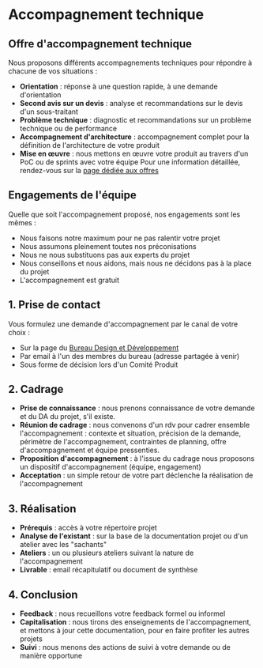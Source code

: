 # Accompagnement technique

## Offre d'accompagnement technique

Nous proposons différents accompagnements techniques pour répondre à chacune de vos situations :

- **Orientation** : réponse à une question rapide, à une demande d'orientation
- **Second avis sur un devis** : analyse et recommandations sur le devis d'un sous-traitant
- **Problème technique** : diagnostic et recommandations sur un problème technique ou de performance
- **Accompagnement d'architecture** : accompagnement complet pour la définition de l'architecture de votre produit
- **Mise en œuvre** : nous mettons en œuvre votre produit au travers d'un PoC ou de sprints avec votre équipe
Pour une information détaillée, rendez-vous sur la [page dédiée aux offres](https://msociauxfr.sharepoint.com/teams/BureauDesignDev/SitePages/Technologie.aspx)

## Engagements de l'équipe
Quelle que soit l'accompagnement proposé, nos engagements sont les mêmes :
- Nous faisons notre maximum pour ne pas ralentir votre projet
- Nous assumons pleinement toutes nos préconisations
- Nous ne nous substituons pas aux experts du projet
- Nous conseillons et nous aidons, mais nous ne décidons pas à la place du projet
- L'accompagnement est gratuit

## 1. Prise de contact
Vous formulez une demande d'accompagnement par le canal de votre choix :
- Sur la page du [Bureau Design et Développement](https://msociauxfr.sharepoint.com/teams/BureauDesignDev/SitePages/AccueilDD.aspx)
- Par email à l'un des membres du bureau (adresse partagée à venir)
- Sous forme de décision lors d'un Comité Produit

## 2. Cadrage
- **Prise de connaissance** : nous prenons connaissance de votre demande et du DA du projet, s'il existe.
- **Réunion de cadrage** : nous convenons d'un rdv pour cadrer ensemble l'accompagnement : contexte et situation, précision de la demande, périmètre de l'accompagnement, contraintes de planning, offre d'accompagnement et équipe pressenties.
- **Proposition d'accompagnement** : à l'issue du cadrage nous proposons un dispositif d'accompagnement (équipe, engagement)
- **Acceptation** : un simple retour de votre part déclenche la réalisation de l'accompagnement

## 3. Réalisation
- **Prérequis** : accès à votre répertoire projet
- **Analyse de l'existant** : sur la base de la documentation projet ou d'un atelier avec les "sachants"
- **Ateliers** : un ou plusieurs ateliers suivant la nature de l'accompagnement
- **Livrable** : email récapitulatif ou document de synthèse

## 4. Conclusion
- **Feedback** : nous recueillons votre feedback formel ou informel
- **Capitalisation** : nous tirons des enseignements de l'accompagnement, et mettons à jour cette documentation, pour en faire profiter les autres projets
- **Suivi** : nous menons des actions de suivi à votre demande ou de manière opportune